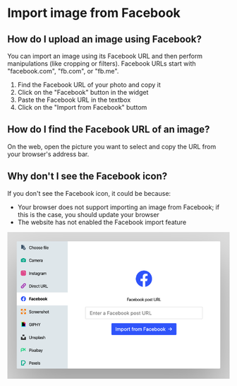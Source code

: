 # Import image from Facebook

## How do I upload an image using Facebook?

You can import an image using its Facebook URL and then perform manipulations (like cropping or filters). Facebook URLs start with "facebook.com", "fb.com", or "fb.me".

1. Find the Facebook URL of your photo and copy it
2. Click on the "Facebook" button in the widget
3. Paste the Facebook URL in the textbox
4. Click on the "Import from Facebook" buttom

## How do I find the Facebook URL of an image?

On the web, open the picture you want to select and copy the URL from your browser's address bar.

## Why don't I see the Facebook icon?

If you don't see the Facebook icon, it could be because:

- Your browser does not support importing an image from Facebook; if this is the case, you should update your browser
- The website has not enabled the Facebook import feature

![Screenshot of the Facebook service](/assets/screenshots/facebook.png)
